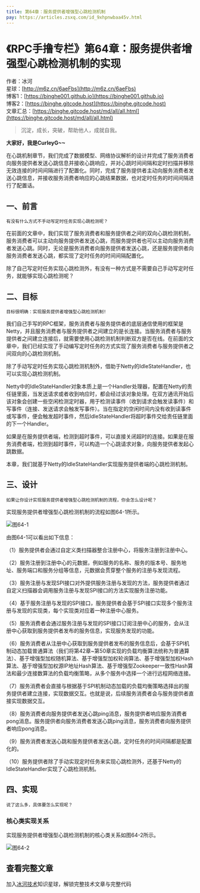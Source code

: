 ```yaml
---
title: 第64章：服务提供者增强型心跳检测机制
pay: https://articles.zsxq.com/id_9xhpnwbaa45v.html
---
```


# 《RPC手撸专栏》第64章：服务提供者增强型心跳检测机制的实现

作者：冰河
<br/>星球：[http://m6z.cn/6aeFbs](http://m6z.cn/6aeFbs)
<br/>博客1：[https://binghe001.github.io](https://binghe001.github.io)
<br/>博客2：[https://binghe.gitcode.host](https://binghe.gitcode.host)
<br/>文章汇总：[https://binghe.gitcode.host/md/all/all.html](https://binghe.gitcode.host/md/all/all.html)

> 沉淀，成长，突破，帮助他人，成就自我。

**大家好，我是CurleyG~~**

在心跳机制章节，我们完成了数据模型、网络协议解析的设计并完成了服务消费者向服务提供者发送心跳信息并接收心跳响应，并对心跳时间间隔和定时扫描并移除无效连接的时间间隔进行了配置化。同时，完成了服务提供者主动向服务消费者发送心跳信息，并接收服务消费者响应的心跳结果数据，也对定时任务的时间间隔进行了配置话。

## 一、前言

`有没有什么方式不手动写定时任务实现心跳检测呢？`

在前面的文章中，我们实现了服务消费者和服务提供者之间的双向心跳检测机制，服务消费者可以主动向服务提供者发送心跳，而服务提供者也可以主动向服务消费者发送心跳。同时，无论是服务消费者向服务提供者发送心跳，还是服务提供者向服务消费者发送心跳，都实现了定时任务的时间间隔配置化。

除了自己写定时任务实现心跳检测外，有没有一种方式是不需要自己手动写定时任务，就能够实现心跳检测呢？

## 二、目标

`目标很明确：实现服务提供者增强型心跳检测机制!`

我们自己手写的RPC框架，服务消费者与服务提供者的底层通信使用的框架是Netty，并且服务消费者与服务提供者之间建立的是长连接。当服务消费者与服务提供者之间建立连接后，就需要使用心跳检测机制判断双方是否在线。在前面的文章中，我们已经实现了手动编写定时任务的方式实现了服务消费者与服务提供者之间双向的心跳检测机制。

除了手动写定时任务实现心跳检测机制外，借助于Netty的IdleStateHandler，也可以实现心跳检测机制。

Netty中的IdleStateHandler对象本质上是一个Handler处理器，配置在Netty的责任链里面，当发送请求或者收到响应时，都会经过该对象处理。在双方通讯开始后该对象会创建一些空闲检测定时器，用于检测读事件（收到请求会触发读事件）和写事件（连接、发送请求会触发写事件）。当在指定的空闲时间内没有收到读事件或写事件，便会触发超时事件，然后IdleStateHandler将超时事件交给责任链里面的下一个Handler。

如果是在服务提供者端，检测到超时事件，可以直接关闭超时的连接。如果是在服务消费者端，检测到超时事件，可以构造一个心跳请求对象，向服务提供者发起心跳数据。

本章，我们就基于Netty的IdleStateHandler实现服务提供者端的心跳检测机制。

## 三、设计

`如果让你设计实现服务提供者增强型心跳检测机制的流程，你会怎么设计呢？`

实现服务提供者增强型心跳检测机制的流程如图64-1所示。

![图64-1](https://binghe.gitcode.host/assets/images/middleware/rpc/rpc-2022-12-20-001.png)

由图64-1可以看出如下信息：

（1）服务提供者会通过自定义类扫描器整合注册中心，将服务注册到注册中心。

（2）服务注册到注册中心的元数据，例如服务的名称、服务的版本号、服务地址、服务端口和服务分组等信息，元数据会贯穿整个服务的注册与发现流程。

（3）服务注册与发现SPI接口对外提供服务注册与发现的方法，服务提供者通过自定义扫描器会调用服务注册与发现SPI接口的方法实现服务注册功能。

（4）基于服务注册与发现的SPI接口，服务提供者会基于SPI接口实现多个服务注册与发现的实现类，每个实现类对应着一种注册中心服务。

（5）服务消费者会通过服务注册与发现的SPI接口订阅注册中心的服务，会从注册中心获取到服务提供者发布的服务信息，实现服务发现的功能。

（6）服务消费者从注册中心获取到服务提供者发布的服务信息后，会基于SPI机制动态加载普通算法（我们将第42章~第50章实现的负载均衡算法统称为普通算法）、基于增强型加权随机算法、基于增强型加权轮询算法、基于增强型加权Hash算法、基于增强型加权源IP地址Hash算法、基于增强型Zookeeper一致性Hash算法和最少连接数算法的负载均衡策略，从多个服务中选择一个进行远程网络连接。

（7）服务消费者会直接与根据基于SPI机制动态加载的负载均衡策略选择出的服务提供者建立连接，实现数据交互。也就是说，后续服务消费者会与服务提供者直接实现数据交互。

（8）服务消费者向服务提供者发送心跳ping消息，服务提供者响应服务消费者pong消息。服务提供者向服务消费者发送心跳ping消息，服务消费者向服务提供者响应pong消息。

（9）服务消费者发送心跳和服务提供者发送心跳，定时任务的时间间隔都是配置化的。

（10）服务提供者除了手动实现定时任务来实现心跳检测外，还基于Netty的IdleStateHandler实现了心跳检测机制。

## 四、实现

`说了这么多，具体要怎么实现呢？`

### 核心类实现关系

实现服务提供者增强型心跳检测机制的核心类关系如图64-2所示。

![图64-2](https://binghe.gitcode.host/assets/images/middleware/rpc/rpc-2022-12-20-002.png)

## 查看完整文章

加入[冰河技术](http://m6z.cn/6aeFbs)知识星球，解锁完整技术文章与完整代码
